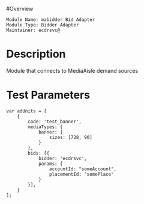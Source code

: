 #Overview

```
Module Name: mabidder Bid Adapter
Module Type: Bidder Adapter
Maintainer: ecdrsvc@
```

# Description

Module that connects to MediaAisle demand sources

# Test Parameters
```
var adUnits = [
    {
        code: 'test_banner',
        mediaTypes: {
            banner: {
                sizes: [728, 90]
            }
        },
        bids: [{
            bidder: 'ecdrsvc',
            params: {
                accountId: "someAccount",
                placementId: "somePlace"
            }
        }],
    }
];
```
